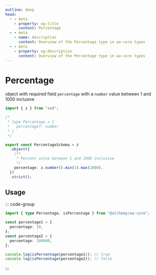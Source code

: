```yaml
---
outline: deep
head:
  - - meta
    - property: og:title
      content: Percentage
  - - meta
    - name: description
      content: Overview of the Percentage type in aa-core types
  - - meta
    - property: og:description
      content: Overview of the Percentage type in aa-core types
---
```


# Percentage

object with required field `percentage` with a `number` value between 1 and 1000 inclusive

```ts
import { z } from "zod";

/*
 * type Percentage = {
 *   percentage?: number
 * }
 */

export const PercentageSchema = z
  .object({
    /**
     * Percent value between 1 and 1000 inclusive
     */
    percentage: z.number().min(1).max(1000),
  })
  .strict();
```

## Usage

::: code-group

```ts [example.ts]
import { type Percentage, isPercentage } from "@alchemy/aa-core";

const percentage1 = {
  percentage: 10,
};
const percentage2 = {
  percentage: 100000,
};

console.log(isPercentage(percentage1)); // true
console.log(isPercentage(percentage2)); // false
```

:::
